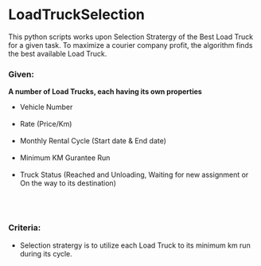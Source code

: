 # LoadTruckSelection

This python scripts works upon Selection Stratergy of the Best Load Truck for a given task.
To maximize a courier company profit, the algorithm finds the best available Load Truck.

<h3>Given:</h3>
  <b>A number of Load Trucks, each having its own properties</b>
  <br>
  <ul>
    <li>Vehicle Number</li><br>
    <li>Rate (Price/Km)</li><br>
    <li>Monthly Rental Cycle (Start date & End date)</li><br>
    <li>Minimum KM Gurantee Run</li><br>
    <li>Truck Status (Reached and Unloading, Waiting for new assignment or On the way to its destination)</li><br>
  </ul>
<br>
<h3>Criteria:</h3>
<ul>
  <li>Selection stratergy is to utilize each Load Truck to its minimum km run during its cycle.</li>
</ul>
